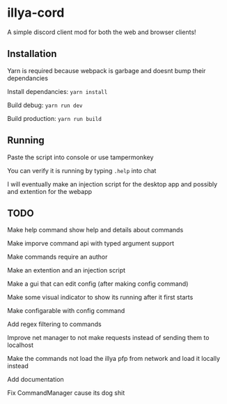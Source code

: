 # illya-cord

A simple discord client mod for both the web and browser clients!

## Installation

Yarn is required because webpack is garbage and doesnt bump their dependancies

Install dependancies: `yarn install`

Build debug: `yarn run dev`

Build production: `yarn run build`

## Running

Paste the script into console or use tampermonkey

You can verify it is running by typing `.help` into chat

I will eventually make an injection script for the desktop app and possibly and extention for the webapp

## TODO

Make help command show help and details about commands

Make imporve command api with typed argument support

Make commands require an author

Make an extention and an injection script

Make a gui that can edit config (after making config command)

Make some visual indicator to show its running after it first starts

Make configarable with config command

Add regex filtering to commands

Improve net manager to not make requests instead of sending them to localhost

Make the commands not load the illya pfp from network and load it locally instead

Add documentation

Fix CommandManager cause its dog shit
